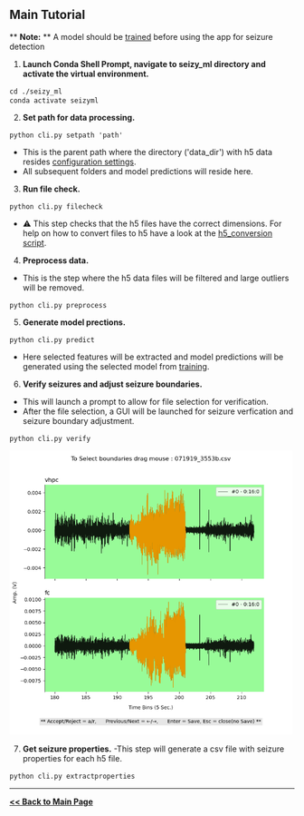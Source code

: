 ## Main Tutorial

** **Note:** ** A model should be [trained](training.md) before using the app for seizure detection

1) **Launch Conda Shell Prompt, navigate to seizy_ml directory and activate the virtual environment.**
```
cd ./seizy_ml
conda activate seizyml
```

2) **Set path for data processing.**
```
python cli.py setpath 'path'
```
- This is the parent path where the directory ('data_dir') with h5 data resides [configuration settings](configuration.md).
- All subsequent folders and model predictions will reside here.

3) **Run file check.**
```
python cli.py filecheck
```
- ⚠️ This step checks that the h5 files have the correct dimensions. For help on how to convert files to h5 have a look at the [h5_conversion script](/examples/to_h5.py).

4) **Preprocess data.**

- This is the step where the h5 data files will be filtered and large outliers will be removed.

```
python cli.py preprocess
```

5) **Generate model prections.**
```
python cli.py predict
```
- Here selected features will be extracted and model predictions will be generated using the selected model from [training](trainining.md).

6) **Verify seizures and adjust seizure boundaries.**
- This will launch a prompt to allow for file selection for verification.
- After the file selection, a GUI will be launched for seizure verfication and seizure boundary adjustment. 
```
python cli.py verify
```

<img src="verify_gui.png" width="500">

7) **Get seizure properties.** 
-This step will generate a csv file with seizure properties for each h5 file.
```
python cli.py extractproperties
```

----

**[<< Back to Main Page](/README.md)**


